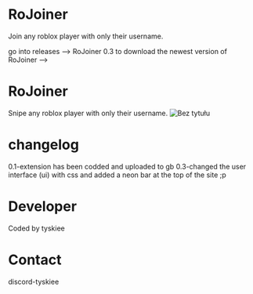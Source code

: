 # RoJoiner
Join any roblox player with only their username.


go into releases --> RoJoiner 0.3 to download the newest version of  RoJoiner -->
# RoJoiner
Snipe any roblox player with only their username.
![Bez tytułu](https://github.com/user-attachments/assets/96b8bfdc-3b1b-4ef5-a219-a7cef8d8a3b5)

# changelog

0.1-extension has been codded and uploaded to gb
0.3-changed the user interface (ui) with css and added a neon bar at the top of the site ;p



# Developer
Coded by tyskiee

# Contact
discord-tyskiee



